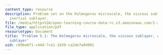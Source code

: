 ```yaml
---
content_type: resource
description: Problem set on the Kolmogorov microscale, the viscous sublayer, and the
  inertial sublayer.
file: /media/https%3A/open-learning-course-data-rc.s3.amazonaws.com/2-27-turbulent-flow-and-transport-spring-2002/c69be6f1c44d7ce11b59ca2de7a04901_prob5_1.pdf
file_type: application/pdf
resourcetype: Document
title: 'Problem 5.1: The Kolmogorov microscale, the viscous sublayer, and the inertial
  sublayer'
uid: c69be6f1-c44d-7ce1-1b59-ca2de7a04901
---
```

